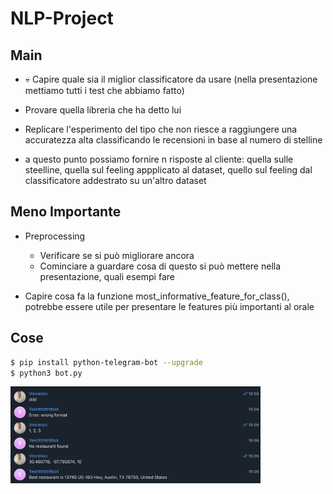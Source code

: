 # NLP-Project

## Main

- 💀 Capire quale sia il miglior classificatore da usare (nella presentazione mettiamo tutti i test che abbiamo fatto)

- Provare quella libreria che ha detto lui

- Replicare l'esperimento del tipo che non riesce a raggiungere una accuratezza alta classificando le recensioni in base al numero di stelline 

- a questo punto possiamo fornire n risposte al cliente: quella sulle steelline, quella sul feeling appplicato al dataset, quello sul feeling dal classificatore addestrato su un'altro dataset

## Meno Importante

- Preprocessing
    - Verificare se si può migliorare ancora
    - Cominciare a guardare cosa di questo si può mettere nella presentazione, quali esempi fare

- Capire cosa fa la funzione most_informative_feature_for_class(), potrebbe essere utile per presentare le features più importanti al orale


## Cose 

```bash
$ pip install python-telegram-bot --upgrade
$ python3 bot.py
```

<img src="tg_screenshot.png" alt="drawing" width="400"/>